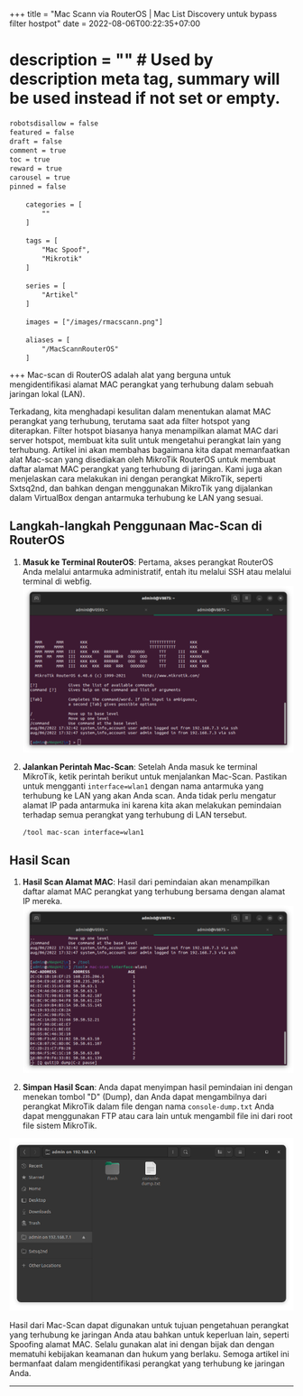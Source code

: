 +++
	title = "Mac Scann via RouterOS | Mac List Discovery untuk bypass filter hostpot"
	date = 2022-08-06T00:22:35+07:00
#	description = "" # Used by description meta tag, summary will be used instead if not set or empty.
	robotsdisallow = false
	featured = false
	draft = false
	comment = true
	toc = true
	reward = true
	carousel = true
	pinned = false

		categories = [
			""
		]

		tags = [
			"Mac Spoof",
			"Mikrotik"
		]

		series = [
			"Artikel"
		]

		images = ["/images/rmacscann.png"]

		aliases = [
			"/MacScannRouterOS"
		]
+++
Mac-scan di RouterOS adalah alat yang berguna untuk mengidentifikasi alamat MAC perangkat yang terhubung dalam sebuah jaringan lokal (LAN). 
<!--more-->
Terkadang, kita menghadapi kesulitan dalam menentukan alamat MAC perangkat yang terhubung, terutama saat ada filter hotspot yang diterapkan. Filter hotspot biasanya hanya menampilkan alamat MAC dari server hotspot, membuat kita sulit untuk mengetahui perangkat lain yang terhubung. Artikel ini akan membahas bagaimana kita dapat memanfaatkan alat Mac-scan yang disediakan oleh MikroTik RouterOS untuk membuat daftar alamat MAC perangkat yang terhubung di jaringan. Kami juga akan menjelaskan cara melakukan ini dengan perangkat MikroTik, seperti Sxtsq2nd, dan bahkan dengan menggunakan MikroTik yang dijalankan dalam VirtualBox dengan antarmuka terhubung ke LAN yang sesuai.

## Langkah-langkah Penggunaan Mac-Scan di RouterOS

1. **Masuk ke Terminal RouterOS**: Pertama, akses perangkat RouterOS Anda melalui antarmuka administratif, entah itu melalui SSH atau melalui terminal di webfig.
![Center](potossh.png#width=300px)

2. **Jalankan Perintah Mac-Scan**: Setelah Anda masuk ke terminal MikroTik, ketik perintah berikut untuk menjalankan Mac-Scan. Pastikan untuk mengganti `interface=wlan1` dengan nama antarmuka yang terhubung ke LAN yang akan Anda scan. Anda tidak perlu mengatur alamat IP pada antarmuka ini karena kita akan melakukan pemindaian terhadap semua perangkat yang terhubung di LAN tersebut.

   ```
   /tool mac-scan interface=wlan1
   ```
## Hasil Scan
1. **Hasil Scan Alamat MAC**: Hasil dari pemindaian akan menampilkan daftar alamat MAC perangkat yang terhubung bersama dengan alamat IP mereka.
![Center](potoscan.png#width=300px)

2. **Simpan Hasil Scan**: Anda dapat menyimpan hasil pemindaian ini dengan menekan tombol "D" (Dump), dan Anda dapat mengambilnya dari perangkat MikroTik dalam file dengan nama `console-dump.txt` Anda dapat menggunakan FTP atau cara lain untuk mengambil file ini dari root file sistem MikroTik.

![Center](dump.png#width=300px)

Hasil dari Mac-Scan dapat digunakan untuk tujuan pengetahuan perangkat yang terhubung ke jaringan Anda atau bahkan untuk keperluan lain, seperti Spoofing alamat MAC. Selalu gunakan alat ini dengan bijak dan dengan mematuhi kebijakan keamanan dan hukum yang berlaku. Semoga artikel ini bermanfaat dalam mengidentifikasi perangkat yang terhubung ke jaringan Anda.
- - -
